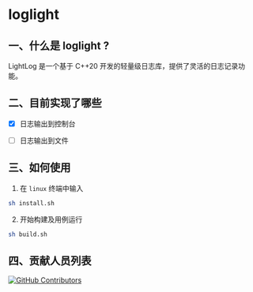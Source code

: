 # loglight

## 一、什么是 loglight ?

LightLog 是一个基于 C++20 开发的轻量级日志库，提供了灵活的日志记录功能。

## 二、目前实现了哪些

- [x] 日志输出到控制台
- [ ] 日志输出到文件


## 三、如何使用

1. 在 `linux` 终端中输入
``` bash
sh install.sh
```

2. 开始构建及用例运行
``` bash
sh build.sh
```

## 四、贡献人员列表

[![GitHub Contributors](https://img.shields.io/github/contributors/maiji-ko/lightlog?style=for-the-badge)](https://github.com/maiji-ko/lightlog/graphs/contributors)
